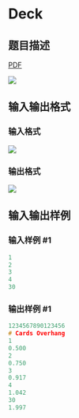 # Deck

## 题目描述

[problemUrl]: https://uva.onlinejudge.org/index.php?option=com_onlinejudge&Itemid=8&category=8&page=show_problem&problem=592

[PDF](https://uva.onlinejudge.org/external/6/p651.pdf)

![](https://cdn.luogu.com.cn/upload/vjudge_pic/UVA651/384ed9785bec82f715c5649dda5a966eaefdc6fd.png)

## 输入输出格式

### 输入格式

![](https://cdn.luogu.com.cn/upload/vjudge_pic/UVA651/e8202c7409489d04b8ef0d39294df834f2d58714.png)

### 输出格式

![](https://cdn.luogu.com.cn/upload/vjudge_pic/UVA651/dc60b4af75701698089bd8c3b302ddd6c23f4498.png)

## 输入输出样例

### 输入样例 #1

```cpp
1
2
3
4
30
```


### 输出样例 #1

```cpp
1234567890123456
# Cards Overhang
1
0.500
2
0.750
3
0.917
4
1.042
30
1.997
```



